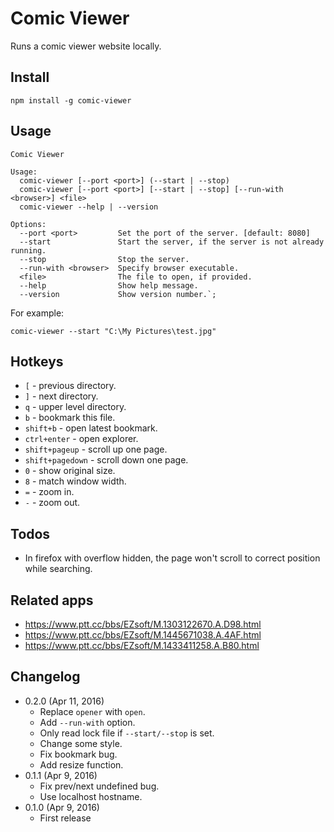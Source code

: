 Comic Viewer
============
Runs a comic viewer website locally.

Install
-------
```
npm install -g comic-viewer
```

Usage
-----
```
Comic Viewer

Usage:
  comic-viewer [--port <port>] (--start | --stop)
  comic-viewer [--port <port>] [--start | --stop] [--run-with <browser>] <file>
  comic-viewer --help | --version
  
Options:
  --port <port>         Set the port of the server. [default: 8080]
  --start               Start the server, if the server is not already running.
  --stop                Stop the server.
  --run-with <browser>  Specify browser executable.
  <file>                The file to open, if provided.
  --help                Show help message.
  --version             Show version number.`;
```

For example:

```
comic-viewer --start "C:\My Pictures\test.jpg"
```

Hotkeys
-------
* `[` - previous directory.
* `]` - next directory.
* `q` - upper level directory.
* `b` - bookmark this file.
* `shift+b` - open latest bookmark.
* `ctrl+enter` - open explorer.
* `shift+pageup` - scroll up one page.
* `shift+pagedown` - scroll down one page.
* `0` - show original size.
* `8` - match window width.
* `=` - zoom in.
* `-` - zoom out.

Todos
-----
* In firefox with overflow hidden, the page won't scroll to correct position while searching.

Related apps
------------
* https://www.ptt.cc/bbs/EZsoft/M.1303122670.A.D98.html
* https://www.ptt.cc/bbs/EZsoft/M.1445671038.A.4AF.html
* https://www.ptt.cc/bbs/EZsoft/M.1433411258.A.B80.html

Changelog
---------
* 0.2.0 (Apr 11, 2016)
	- Replace `opener` with `open`.
	- Add `--run-with` option.
	- Only read lock file if `--start/--stop` is set.
	- Change some style.
	- Fix bookmark bug.
	- Add resize function.
* 0.1.1 (Apr 9, 2016)
	- Fix prev/next undefined bug.
	- Use localhost hostname.
* 0.1.0 (Apr 9, 2016)
	- First release


